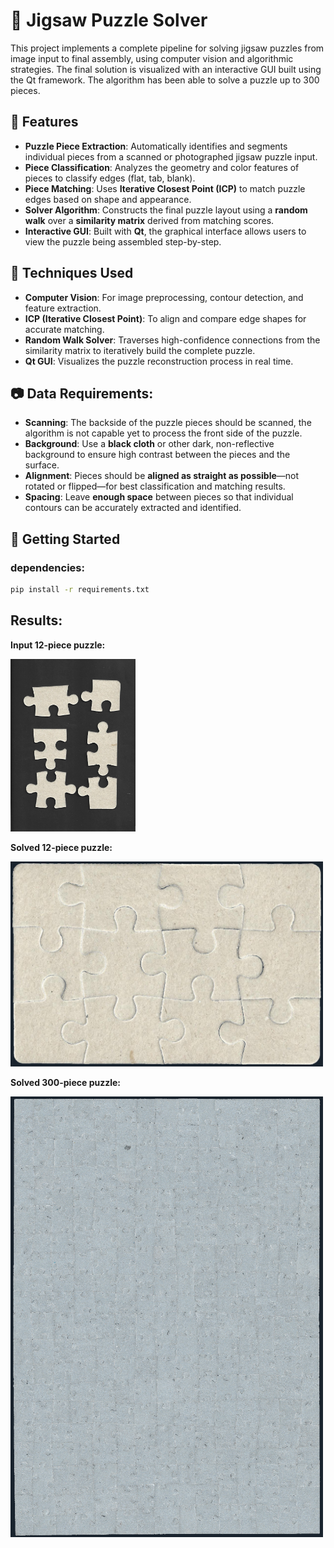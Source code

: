 # 🧩 Jigsaw Puzzle Solver

This project implements a complete pipeline for solving jigsaw puzzles from image input to final assembly, using computer vision and algorithmic strategies. The final solution is visualized with an interactive GUI built using the Qt framework. The algorithm has been able to solve a puzzle up to 300 pieces.

## 📌 Features

- **Puzzle Piece Extraction**: Automatically identifies and segments individual pieces from a scanned or photographed jigsaw puzzle input.
- **Piece Classification**: Analyzes the geometry and color features of pieces to classify edges (flat, tab, blank).
- **Piece Matching**: Uses **Iterative Closest Point (ICP)** to match puzzle edges based on shape and appearance.
- **Solver Algorithm**: Constructs the final puzzle layout using a **random walk** over a **similarity matrix** derived from matching scores.
- **Interactive GUI**: Built with **Qt**, the graphical interface allows users to view the puzzle being assembled step-by-step.

## 🧠 Techniques Used

- **Computer Vision**: For image preprocessing, contour detection, and feature extraction.
- **ICP (Iterative Closest Point)**: To align and compare edge shapes for accurate matching.
- **Random Walk Solver**: Traverses high-confidence connections from the similarity matrix to iteratively build the complete puzzle.
- **Qt GUI**: Visualizes the puzzle reconstruction process in real time.

## 📷 Data Requirements:

- **Scanning**: The backside of the puzzle pieces should be scanned, the algorithm is not capable yet to process the front side of the puzzle.
- **Background**: Use a **black cloth** or other dark, non-reflective background to ensure high contrast between the pieces and the surface.
- **Alignment**: Pieces should be **aligned as straight as possible**—not rotated or flipped—for best classification and matching results.
- **Spacing**: Leave **enough space** between pieces so that individual contours can be accurately extracted and identified.


## 🚀 Getting Started

### dependencies:
```bash
pip install -r requirements.txt
```
## Results:
**Input 12-piece puzzle:**

<img src="data/eda/1b.jpg" alt="Input 12-piece puzzle" width="200"/>

**Solved 12-piece puzzle:**

<img src="data/eda/eda_solved.png" alt="Solved 12-piece puzzle" width="500"/>

**Solved 300-piece puzzle:**

<img src="data/horse300/300_solved.png" alt="Solved 300-piece puzzle" width="500"/>
